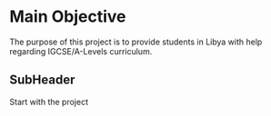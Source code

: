 # Main Objective

The purpose of this project is to provide students in Libya with help regarding IGCSE/A-Levels curriculum.

## SubHeader

Start with the project